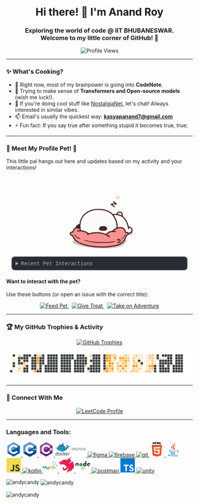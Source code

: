 <h1 align="center">Hi there! 👋 I'm Anand Roy</h1>
<h3 align="center">Exploring the world of code @ IIT BHUBANESWAR.<br>Welcome to my little corner of GitHub! 🚀</h3>

<p align="center">
  <img src="https://komarev.com/ghpvc/?username=andycandy&label=Profile%20Views&color=0e75b6&style=flat" alt="Profile Views"/>
</p>

---

### ✨ What's Cooking?

*   🔭 Right now, most of my brainpower is going into **CodeNote**.
*   🌱 Trying to make sense of **Transformers and Open-source models** (wish me luck!).
*   👯 If you're doing cool stuff like [NostalgiaNet](https://www.nostalgianet.me/), let's chat! Always interested in similar vibes.
*   📫 Email's usually the quickest way: **kasyapanand7@gmail.com**
*   ⚡ Fun fact: If you say true after something stupid it becomes true, true;
---

### 🐾 Meet My Profile Pet! 🐾

This little pal hangs out here and updates based on my activity and your interactions!

<p align="center">
  <img src="./curState.gif" alt="My Profile Pet" style="width: 200px; height: auto;"/>
</p>


<div align="center">
  <div style="width:90%; max-width:500px; max-height:200px; overflow-y:auto; border:2px solid #ccc; border-radius:10px; padding:10px; background:#282c34; color: #abb2bf; font-family:monospace; font-size:14px; margin-top: 10px; text-align: left;">
        <!-- ACTION_LOG_START -->

<details>
<summary> Recent Pet Interactions </summary>

<div><b>andycandy</b> fed me 🍎 — 15 days ago</div>
<div><b>andycandy</b> took me on an adventure 🗺️ — 18 days ago</div>
<div><b>andycandy</b> gave me a treat 🍦 — 20 days ago</div>
<div><b>andycandy</b> took me on an adventure 🗺️ — 20 days ago</div>
<div><b>andycandy</b> fed me 🍎 — 21 days ago</div>

</details>

<!-- ACTION_LOG_END -->
  </div>
</div>

#### Want to interact with the pet?

Use these buttons (or open an issue with the correct title):

<p align="center">
  <a href="https://github.com/andycandy/andycandy/issues/new?title=FEED_PET&body=Please+don't+change+the+issue+title." target="_blank">
    <img src="https://img.shields.io/badge/Feed%20Pet-🍎-brightgreen?style=for-the-badge" alt="Feed Pet"/>
  </a>
    <!-- Add space between buttons -->
  <a href="https://github.com/andycandy/andycandy/issues/new?title=GIVE_TREAT&body=Please+don't+change+the+issue+title." target="_blank">
    <img src="https://img.shields.io/badge/Give%20Treat-🍭-yellow?style=for-the-badge" alt="Give Treat"/>
  </a>
     <!-- Add space between buttons -->
  <a href="https://github.com/andycandy/andycandy/issues/new?title=TAKE_ON_ADVENTURE&body=Please+don't+change+the+issue+title." target="_blank">
    <img src="https://img.shields.io/badge/Adventure!-🗺️-blue?style=for-the-badge" alt="Take on Adventure"/>
  </a>
  <!-- Add more buttons for other actions here -->
</p>

---

### 🏆 My GitHub Trophies & Activity

<p align="center">
  <a href="https://github.com/ryo-ma/github-profile-trophy">
    <img src="https://github-profile-trophy.vercel.app/?username=andycandy" alt="GitHub Trophies"/>
  </a>
</p>


<p align="center">
  <img src="./leetcode_calendar.svg" alt="LeetCode Activity"/>
</p>

---

### 🔗 Connect With Me

<p align="center">
  <a href="https://www.leetcode.com/kasyapanand7" target="_blank">
    <img align="center" src="https://raw.githubusercontent.com/rahuldkjain/github-profile-readme-generator/master/src/images/icons/Social/leet-code.svg" alt="LeetCode Profile" height="30" width="40" />
  </a>
  <!-- Add other social links/icons here if you want (LinkedIn, Twitter, etc.) -->
</p>

---
<h3 align="left">Languages and Tools:</h3>
<p align="left"> <a href="https://www.cprogramming.com/" target="_blank" rel="noreferrer"> <img src="https://raw.githubusercontent.com/devicons/devicon/master/icons/c/c-original.svg" alt="c" width="40" height="40"/> </a> <a href="https://www.w3schools.com/cpp/" target="_blank" rel="noreferrer"> <img src="https://raw.githubusercontent.com/devicons/devicon/master/icons/cplusplus/cplusplus-original.svg" alt="cplusplus" width="40" height="40"/> </a> <a href="https://www.w3schools.com/cs/" target="_blank" rel="noreferrer"> <img src="https://raw.githubusercontent.com/devicons/devicon/master/icons/csharp/csharp-original.svg" alt="csharp" width="40" height="40"/> </a> <a href="https://www.docker.com/" target="_blank" rel="noreferrer"> <img src="https://raw.githubusercontent.com/devicons/devicon/master/icons/docker/docker-original-wordmark.svg" alt="docker" width="40" height="40"/> </a> <a href="https://expressjs.com" target="_blank" rel="noreferrer"> <img src="https://raw.githubusercontent.com/devicons/devicon/master/icons/express/express-original-wordmark.svg" alt="express" width="40" height="40"/> </a> <a href="https://www.figma.com/" target="_blank" rel="noreferrer"> <img src="https://www.vectorlogo.zone/logos/figma/figma-icon.svg" alt="figma" width="40" height="40"/> </a> <a href="https://firebase.google.com/" target="_blank" rel="noreferrer"> <img src="https://www.vectorlogo.zone/logos/firebase/firebase-icon.svg" alt="firebase" width="40" height="40"/> </a> <a href="https://git-scm.com/" target="_blank" rel="noreferrer"> <img src="https://www.vectorlogo.zone/logos/git-scm/git-scm-icon.svg" alt="git" width="40" height="40"/> </a> <a href="https://www.w3.org/html/" target="_blank" rel="noreferrer"> <img src="https://raw.githubusercontent.com/devicons/devicon/master/icons/html5/html5-original-wordmark.svg" alt="html5" width="40" height="40"/> </a> <a href="https://www.java.com" target="_blank" rel="noreferrer"> <img src="https://raw.githubusercontent.com/devicons/devicon/master/icons/java/java-original.svg" alt="java" width="40" height="40"/> </a> <a href="https://developer.mozilla.org/en-US/docs/Web/JavaScript" target="_blank" rel="noreferrer"> <img src="https://raw.githubusercontent.com/devicons/devicon/master/icons/javascript/javascript-original.svg" alt="javascript" width="40" height="40"/> </a> <a href="https://kotlinlang.org" target="_blank" rel="noreferrer"> <img src="https://www.vectorlogo.zone/logos/kotlinlang/kotlinlang-icon.svg" alt="kotlin" width="40" height="40"/> </a> <a href="https://www.mysql.com/" target="_blank" rel="noreferrer"> <img src="https://raw.githubusercontent.com/devicons/devicon/master/icons/mysql/mysql-original-wordmark.svg" alt="mysql" width="40" height="40"/> </a> <a href="https://nestjs.com/" target="_blank" rel="noreferrer"> <img src="https://raw.githubusercontent.com/devicons/devicon/master/icons/nestjs/nestjs-plain.svg" alt="nestjs" width="40" height="40"/> </a> <a href="https://nodejs.org" target="_blank" rel="noreferrer"> <img src="https://raw.githubusercontent.com/devicons/devicon/master/icons/nodejs/nodejs-original-wordmark.svg" alt="nodejs" width="40" height="40"/> </a> <a href="https://postman.com" target="_blank" rel="noreferrer"> <img src="https://www.vectorlogo.zone/logos/getpostman/getpostman-icon.svg" alt="postman" width="40" height="40"/> </a> <a href="https://www.typescriptlang.org/" target="_blank" rel="noreferrer"> <img src="https://raw.githubusercontent.com/devicons/devicon/master/icons/typescript/typescript-original.svg" alt="typescript" width="40" height="40"/> </a> <a href="https://unity.com/" target="_blank" rel="noreferrer"> <img src="https://www.vectorlogo.zone/logos/unity3d/unity3d-icon.svg" alt="unity" width="40" height="40"/> </a> </p>

<p><img align="left" src="https://github-readme-stats.vercel.app/api/top-langs?username=andycandy&show_icons=true&locale=en&layout=compact" alt="andycandy" /></p>

<p>&nbsp;<img align="center" src="https://github-readme-stats.vercel.app/api?username=andycandy&show_icons=true&locale=en" alt="andycandy" /></p>

<p><img align="center" src="https://github-readme-streak-stats.herokuapp.com/?user=andycandy&" alt="andycandy" /></p>
